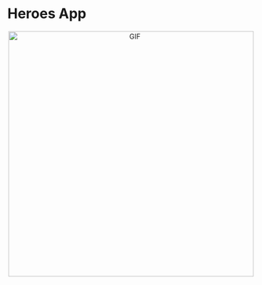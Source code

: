 <h1>Heroes App</h1>
<div  align="center" >
  <img align="center" alt="GIF" src="https://github.com/JairPrada/Heroes-app/blob/master/img/Heroes%20App.gif" width="500"/>
</div>
